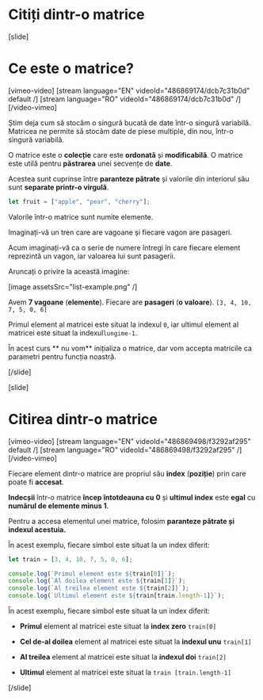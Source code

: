 # Citiți dintr-o matrice

[slide]
# Ce este o matrice?

[vimeo-video]
[stream language="EN" videoId="486869174/dcb7c31b0d" default /]
[stream language="RO" videoId="486869174/dcb7c31b0d"  /]
[/video-vimeo]

Știm deja cum să stocăm o singură bucată de date într-o singură variabilă. Matricea ne permite să stocăm date de piese multiple, din nou, într-o singură variabilă.

O matrice este o **colecție** care este **ordonată** și **modificabilă**.
O matrice este utilă pentru **păstrarea** unei secvențe de **date**.

Acestea sunt cuprinse între **paranteze pătrate** și valorile din interiorul său sunt **separate printr-o virgulă**.

```js
let fruit = ["apple", "pear", "cherry"];
```

Valorile într-o matrice sunt numite elemente.

Imaginați-vă un tren care are vagoane și fiecare vagon are pasageri.

Acum imaginați-vă ca o serie de numere întregi în care fiecare element reprezintă un vagon, iar valoarea lui sunt pasagerii.

Aruncați o privire la această imagine:

[image assetsSrc="list-example.png" /]

Avem **7 vagoane** (**elemente**). Fiecare are **pasageri** (**o valoare**). `[3, 4, 10, 7, 5, 0, 6]`

Primul element al matricei este situat la indexul `0`, iar ultimul element al matricei este situat la indexul`lungime-1`.

În acest curs ** nu vom** inițializa o matrice, dar vom accepta matricile ca parametri pentru funcția noastră.

[/slide]

[slide]
# Citirea dintr-o matrice

[vimeo-video]
[stream language="EN" videoId="486869498/f3292af295" default /]
[stream language="RO" videoId="486869498/f3292af295"  /]
[/video-vimeo]

Fiecare element dintr-o matrice are propriul său **index** (**poziție**) prin care poate fi **accesat**.

**Indecșii** într-o matrice **încep întotdeauna cu 0** și **ultimul index** este **egal** cu **numărul de elemente minus 1**.

Pentru a accesa elementul unei matrice, folosim **paranteze pătrate și indexul acestuia.**

În acest exemplu, fiecare simbol este situat la un index diferit:

```js live
let train = [3, 4, 10, 7, 5, 0, 6];

console.log(`Primul element este ${train[0]}`);
console.log(`Al doilea element este ${train[1]}`);
console.log(`Al treilea element este ${train[2]}`);
console.log(`Ultimul element este ${train[train.length-1]}`);
```

În acest exemplu, fiecare simbol este situat la un index diferit:

- **Primul** element al matricei este situat la **index zero** `train[0]`

-  **Cel de-al doilea** element al matricei este situat la **indexul unu** `train[1]`

- **Al treilea** element al matricei este situat la **indexul doi** `train[2]`

- **Ultimul** element al matricei este situat la `train [train.length-1]`

[/slide]
